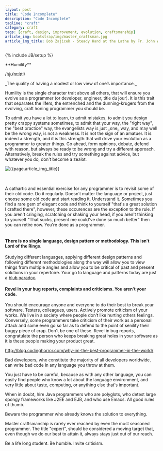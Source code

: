 ```yaml
---
layout: post
title: "Code Incomplete"
description: "Code Incomplete"
tagline: "craft"
category: craft
tags: [craft, design, improvement, evolution, craftsmanship]
article_img: bootstrap/img/master_craftsman.jpg
article_img_title: Bob Zajicek - Steady Hand at the Lathe by Fr. John Abraham
---
```

{% include JB/setup %}
<div class="intro">
<div class="intro-txt">
<span markdown="span">
**Humility**
</span>

/hjʊˈmɪlɪti/

<p>
<span markdown="span">_The quality of having a modest or low view of one’s importance._</span>
</p>

<p>
Humility is the single character trait above all others, that will ensure you evolve as a programmer (or developer, engineer, title du jour). It is this trait that separates the lifers, the entrenched and the dunning-krugers from the evolving, craft honing programmer you should be. 
</p>

<p>
To admit you have a lot to learn, to admit mistakes, to admit you design pretty crappy systems sometimes, to admit that your way, the "right way", the "best practice" way, the evangelists way is just <span markdown="span">_one_</span> way, and may well be the wrong way, is not a weakness. It is not the sign of an amatuer. It is indeed a strength, and it is this strength that will drive your evolution as a programmer to greater things. Go ahead, form opinions, debate, defend with reason, but always be ready to be wrong and try a different approach. Alternatively, break the rules and try something against advice, but whatever you do, don't become a zealot.
</p>

</div>
<div class="intro-img-border">
<div class="intro-img-bevel">
<div class="intro-img">
<img class="article-image" title="{{page.article_img_title}}" src="{{ASSET_PATH}}/{{page.article_img}}"/>
</div>
</div>
</div>
</div>

<br/>
<br/>

A cathartic and essential exercise for any programmer is to revisit some of their old code. Do it regularly. Doesn't matter the language or project, just choose some old code and start reading it. Understand it. Sometimes you find a rare gem of elegant code and think to yourself "that's a great solution I crafted there", however, these occurences are the exception to the rule. If you aren't cringing, scratching or shaking your head, if you aren't thinking to yourself "That sucks, present me could've done so much better" then you can retire now. You're done as a programmer.
<br/>
<br/>

#### There is no single language, design pattern or methodology. This isn't Lord of the Rings.
Studying different languages, applying different design patterns and following different methodologies along the way will allow you to view things from multiple angles and allow you to be critical of past and present solutions in your repertoire. Your go to language and patterns today are just a [blub paradox][1].

#### Revel in your bug reports, complaints and criticisms. You aren't your code.
You should encourage anyone and everyone to do their best to break your software. Testers, colleagues, users. Actively promote criticism of your works. We live in a society where people don't like hurting others feelings. Conversely, some programmers take criticism of their work as a personal attack and some even go so far as to defend to the point of senility their buggy piece of crap. Don't be one of these. Revel in bug reports, congratulate the person who keeps breaking great holes in your software as it is these people making your product great.













http://blog.codinghorror.com/why-im-the-best-programmer-in-the-world/


Bad developers, who constitute the majority of all developers worldwide, can write bad code in any language you throw at them.



You just have to be careful, because as with any other language, you can easily find people who know a lot about the language environment, and very little about taste, computing, or anything else that's important.

When in doubt, hire Java programmers who are polyglots, who detest large spongy frameworks like J2EE and EJB, and who use Emacs. All good rules of thumb.








Beware the programmer who already knows the solution to everything.

Master craftsmanship is rarely ever reached by even the most seasoned programmer. The title "expert", should be considered a moving target that, even though we do our best to attain it, always stays just out of our reach.
</p>
Be a life long student. Be humble. Invite critisism.



[1]:http://paulgraham.com/avg.html
